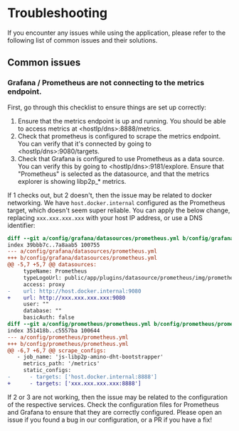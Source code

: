 # Troubleshooting

If you encounter any issues while using the application, please refer to the following list of common issues and their solutions.

## Common issues

### Grafana / Prometheus are not connecting to the metrics endpoint.

First, go through this checklist to ensure things are set up correctly:

1. Ensure that the metrics endpoint is up and running. You should be able to access metrics at <hostIp/dns>:8888/metrics.
2. Check that prometheus is configured to scrape the metrics endpoint. You can verify that it's connected by going to <hostIp/dns>:9080/targets.
3. Check that Grafana is configured to use Prometheus as a data source. You can verify this by going to <hostIp/dns>:9181/explore. Ensure that "Prometheus" is selected as the datasource, and that the metrics explorer is showing libp2p_* metrics.

If 1 checks out, but 2 doesn't, then the issue may be related to docker networking. We have `host.docker.internal` configured as the Prometheus target, which doesn't seem super reliable. You can apply the below change, replacing `xxx.xxx.xxx.xxx` with your host IP address, or use a DNS identifier:

```diff
diff --git a/config/grafana/datasources/prometheus.yml b/config/grafana/datasources/prometheus.yml
index 39bbb7c..7a8aab5 100755
--- a/config/grafana/datasources/prometheus.yml
+++ b/config/grafana/datasources/prometheus.yml
@@ -5,7 +5,7 @@ datasources:
     typeName: Prometheus
     typeLogoUrl: public/app/plugins/datasource/prometheus/img/prometheus_logo.svg
     access: proxy
-    url: http://host.docker.internal:9080
+    url: http://xxx.xxx.xxx.xxx:9080
     user: ""
     database: ""
     basicAuth: false
diff --git a/config/prometheus/prometheus.yml b/config/prometheus/prometheus.yml
index 351418b..c5557ba 100644
--- a/config/prometheus/prometheus.yml
+++ b/config/prometheus/prometheus.yml
@@ -6,7 +6,7 @@ scrape_configs:
   - job_name: 'js-libp2p-amino-dht-bootstrapper'
     metrics_path: '/metrics'
     static_configs:
-      - targets: ['host.docker.internal:8888']
+      - targets: ['xxx.xxx.xxx.xxx:8888']
```

If 2 or 3 are not working, then the issue may be related to the configuration of the respective services. Check the configuration files for Prometheus and Grafana to ensure that they are correctly configured. Please open an issue if you found a bug in our configuration, or a PR if you have a fix!
